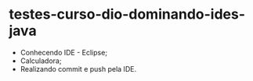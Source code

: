 # testes-curso-dio-dominando-ides-java

- Conhecendo IDE - Eclipse;
- Calculadora;
- Realizando commit e push pela IDE.
